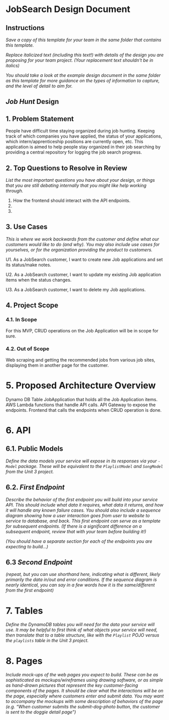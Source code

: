 # JobSearch Design Document

## Instructions

*Save a copy of this template for your team in the same folder that contains
this template.*

*Replace italicized text (including this text!) with details of the design you
are proposing for your team project. (Your replacement text shouldn't be in
italics)*

*You should take a look at the example design document in the same folder as
this template for more guidance on the types of information to capture, and the
level of detail to aim for.*

## *Job Hunt* Design

## 1. Problem Statement

People have difficult time staying organized during job hunting.
Keeping track of which companies you have applied, the status of your applications,
which intern/apprenticeship positions are currently open, etc. 
This application is aimed to help people stay organized in their job searching
by providing a central repository for logging the job search progress. 



## 2. Top Questions to Resolve in Review

*List the most important questions you have about your design, or things that
you are still debating internally that you might like help working through.*

1.   How the frontend should interact with the API endpoints.
2.   
3.   

## 3. Use Cases

*This is where we work backwards from the customer and define what our customers
would like to do (and why). You may also include use cases for yourselves, or
for the organization providing the product to customers.*

U1. As a JobSearch customer, I want to create new Job applications and set its status/make notes. 

U2. As a JobSearch customer, I want to update my existing Job application items when the status changes.
    
U3. As a JobSearch customer, I want to delete my Job applications.

## 4. Project Scope

### 4.1. In Scope

For this MVP, CRUD operations on the Job Application will be in scope for sure.

### 4.2. Out of Scope

Web scraping and getting the recommended jobs from various job sites, displaying them
in another page for the customer.

# 5. Proposed Architecture Overview

Dynamo DB Table JobApplication that holds all the Job Application items.
AWS Lambda functions that handle API calls.
API Gateway to expose the endpoints.
Frontend that calls the endpoints when CRUD operation is done.

# 6. API

## 6.1. Public Models

*Define the data models your service will expose in its responses via your
*`-Model`* package. These will be equivalent to the *`PlaylistModel`* and
*`SongModel`* from the Unit 3 project.*

## 6.2. *First Endpoint*

*Describe the behavior of the first endpoint you will build into your service
API. This should include what data it requires, what data it returns, and how it
will handle any known failure cases. You should also include a sequence diagram
showing how a user interaction goes from user to website to service to database,
and back. This first endpoint can serve as a template for subsequent endpoints.
(If there is a significant difference on a subsequent endpoint, review that with
your team before building it!)*

*(You should have a separate section for each of the endpoints you are expecting
to build...)*

## 6.3 *Second Endpoint*

*(repeat, but you can use shorthand here, indicating what is different, likely
primarily the data in/out and error conditions. If the sequence diagram is
nearly identical, you can say in a few words how it is the same/different from
the first endpoint)*

# 7. Tables

*Define the DynamoDB tables you will need for the data your service will use. It
may be helpful to first think of what objects your service will need, then
translate that to a table structure, like with the *`Playlist` POJO* versus the
`playlists` table in the Unit 3 project.*

# 8. Pages

*Include mock-ups of the web pages you expect to build. These can be as
sophisticated as mockups/wireframes using drawing software, or as simple as
hand-drawn pictures that represent the key customer-facing components of the
pages. It should be clear what the interactions will be on the page, especially
where customers enter and submit data. You may want to accompany the mockups
with some description of behaviors of the page (e.g. “When customer submits the
submit-dog-photo button, the customer is sent to the doggie detail page”)*
